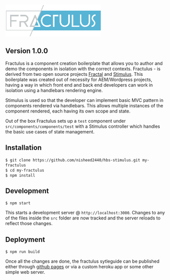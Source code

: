 ![fractulus-logo](/src/fractulus/assets/fractulus-logo-small.png "Logo")

Version **1.0.0**
---
Fractulus is a component creation boilerplate that allows you to author and demo the components in isolation with the correct contexts. Fractulus - is derived from two open source projects [Fractal](https://fractal.build/) and [Stimulus](https://stimulusjs.org/). This boilerplate was created out of necessity for AEM/Wordpress projects, having a way in which front end and back end developers can work in isolation using a handlebars rendering engine.

Stimulus is used so that the developer can implement basic MVC pattern in components rendered via handlebars. This allows multiple instances of the component rendered, each having its own scope and state.

Out of the box Fractulus sets up a `test` component under `src/components/components/test` with a Stimulus controller which handles the basic use cases of state management.

## Installation
```
$ git clone https://github.com/nisheed2440/hbs-stimulus.git my-fractulus
$ cd my-fractulus
$ npm install
```

## Development
```
$ npm start
```
This starts a development server @ `http://localhost:3000`. Changes to any of the files inside the `src` folder are now tracked and the server reloads to reflect those changes.

## Deployment
```
$ npm run build
```
Once all the changes are done, the fractulus sytleguide can be published either through [github pages](https://pages.github.com/) or via a custom heroku app or some other simple web server. 